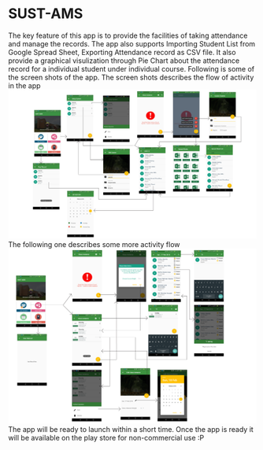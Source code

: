 # SUST-AMS
The key feature of this app is to provide the facilities of taking attendance and 
manage the records. The app also supports Importing Student List from Google Spread Sheet, Exporting Attendance record as CSV
file. It also provide a graphical visulization through Pie Chart about the attendance record for a individual student under 
individual course. Following is some of the screen shots of the app. The screen shots describes the flow of activity in the app ![alt text](screen_shots/Flow_1.png?raw=true "Title") 
The following one describes some more activity flow 
![alt text](screen_shots/Flow_2.png?raw=true "Title2") The app will be ready to launch within a short time. Once the app is ready it will be available on the play store for non-commercial use :P 
